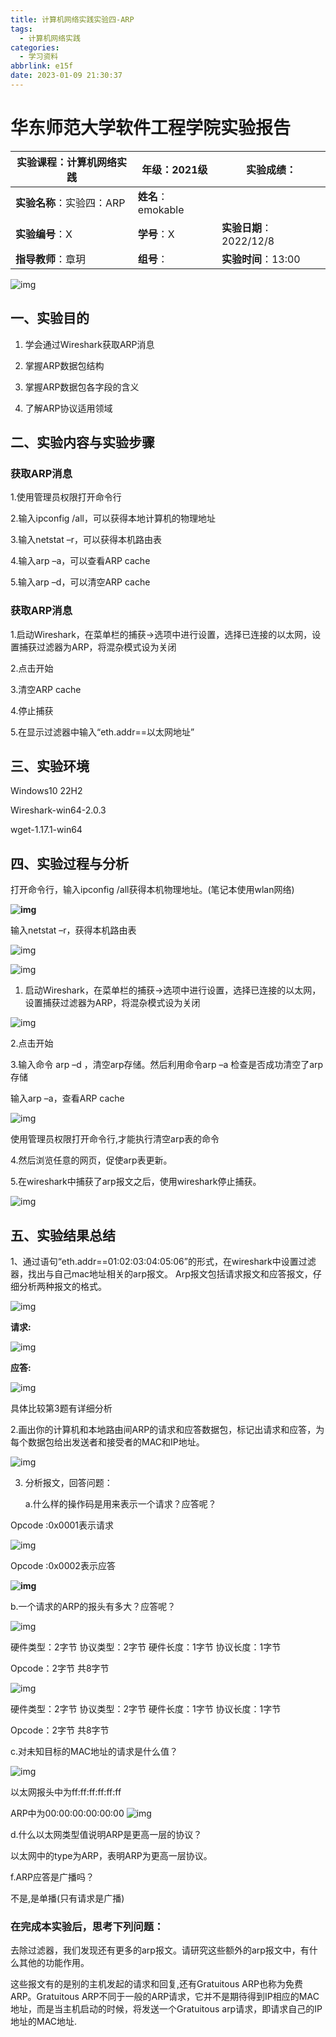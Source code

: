 ```yaml
---
title: 计算机网络实践实验四-ARP
tags:
  - 计算机网络实践
categories:
  - 学习资料
abbrlink: e15f
date: 2023-01-09 21:30:37
---
```


# 华东师范大学软件工程学院实验报告

| **实验课程**：计算机网络实践 | 年级：2021级       | **实验成绩**：          |
| ---------------------------- | ------------------ | ----------------------- |
| **实验名称**：实验四：ARP    | **姓名**：emokable |                         |
| **实验编号**：X              | **学号**：X        | **实验日期**：2022/12/8 |
| **指导教师**：章玥           | **组号**：         | **实验时间**：13:00     |

![img](计算机网络实践实验四-ARP/clip_image001.png) 

## **一、实验目的**

1. 学会通过Wireshark获取ARP消息

2. 掌握ARP数据包结构

3. 掌握ARP数据包各字段的含义

   

4. 了解ARP协议适用领域

## **二、实验内容与实验步骤**

### 获取ARP消息

1.使用管理员权限打开命令行

2.输入ipconfig /all，可以获得本地计算机的物理地址

3.输入netstat –r，可以获得本机路由表

4.输入arp –a，可以查看ARP cache

5.输入arp –d，可以清空ARP cache

 

### 获取ARP消息

1.启动Wireshark，在菜单栏的捕获->选项中进行设置，选择已连接的以太网，设置捕获过滤器为ARP，将混杂模式设为关闭

2.点击开始

3.清空ARP cache

4.停止捕获

5.在显示过滤器中输入“eth.addr==以太网地址”

 

## **三、实验环境**

Windows10 22H2

Wireshark-win64-2.0.3

wget-1.17.1-win64

## **四、实验过程与分析**

打开命令行，输入ipconfig /all获得本机物理地址。(笔记本使用wlan网络)

 

**![img](计算机网络实践实验四-ARP/clip_image003.png)**

输入netstat –r，获得本机路由表

![img](计算机网络实践实验四-ARP/clip_image005.png)

![img](计算机网络实践实验四-ARP/clip_image007.png)

1. 启动Wireshark，在菜单栏的捕获->选项中进行设置，选择已连接的以太网，设置捕获过滤器为ARP，将混杂模式设为关闭

![img](计算机网络实践实验四-ARP/clip_image009.png)

2.点击开始

3.输入命令 arp –d ，清空arp存储。然后利用命令arp –a 检查是否成功清空了arp存储

输入arp –a，查看ARP cache

![img](计算机网络实践实验四-ARP/clip_image011.png)

使用管理员权限打开命令行,才能执行清空arp表的命令

4.然后浏览任意的网页，促使arp表更新。

5.在wireshark中捕获了arp报文之后，使用wireshark停止捕获。

![img](计算机网络实践实验四-ARP/clip_image013.png)

 

## **五、实验结果总结**

1、通过语句“eth.addr==01:02:03:04:05:06”的形式，在wireshark中设置过滤器，找出与自己mac地址相关的arp报文。 Arp报文包括请求报文和应答报文，仔细分析两种报文的格式。

![img](计算机网络实践实验四-ARP/clip_image015.png)

**请求:**

![img](计算机网络实践实验四-ARP/clip_image017.png)

**应答:**

![img](计算机网络实践实验四-ARP/clip_image019.png)

具体比较第3题有详细分析

2.画出你的计算机和本地路由间ARP的请求和应答数据包，标记出请求和应答，为每个数据包给出发送者和接受者的MAC和IP地址。

![img](计算机网络实践实验四-ARP/clip_image021.png)

3. 分析报文，回答问题：

   a.什么样的操作码是用来表示一个请求？应答呢？

Opcode :0x0001表示请求

![img](计算机网络实践实验四-ARP/clip_image023.png)

Opcode :0x0002表示应答

**![img](计算机网络实践实验四-ARP/clip_image024.png)**

   b.一个请求的ARP的报头有多大？应答呢？

![img](计算机网络实践实验四-ARP/clip_image026.png)

硬件类型：2字节 协议类型：2字节
 硬件长度：1字节 协议长度：1字节

Opcode：2字节   共8字节

![img](计算机网络实践实验四-ARP/clip_image027.png)

硬件类型：2字节 协议类型：2字节
 硬件长度：1字节 协议长度：1字节

Opcode：2字节  共8字节

 

 

   c.对未知目标的MAC地址的请求是什么值？

![img](计算机网络实践实验四-ARP/clip_image029.png)

以太网报头中为ff:ff:ff:ff:ff:ff

ARP中为00:00:00:00:00:00 ![img](计算机网络实践实验四-ARP/clip_image031.png)

 

d.什么以太网类型值说明ARP是更高一层的协议？

以太网中的type为ARP，表明ARP为更高一层协议。

f.ARP应答是广播吗？

不是,是单播(只有请求是广播)

 

### 在完成本实验后，思考下列问题：

去除过滤器，我们发现还有更多的arp报文。请研究这些额外的arp报文中，有什么其他的功能作用。

这些报文有的是别的主机发起的请求和回复,还有Gratuitous ARP也称为免费ARP。Gratuitous ARP不同于一般的ARP请求，它并不是期待得到IP相应的MAC地址，而是当主机启动的时候，将发送一个Gratuitous arp请求，即请求自己的IP地址的MAC地址.

 